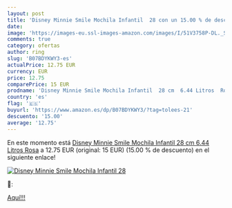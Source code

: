 ```yaml
---
layout: post
title: 'Disney Minnie Smile Mochila Infantil  28 con un 15.00 % de descuento'
date: 
image: 'https://images-eu.ssl-images-amazon.com/images/I/51V3758P-DL._SL200_.jpg'
comments: true
category: ofertas
author: ring
slug: 'B07BDYKWY3-es'
actualPrice: 12.75 EUR
currency: EUR
price: 12.75
comparePrice: 15 EUR
prodname: 'Disney Minnie Smile Mochila Infantil  28 cm  6.44 Litros  Rosa'
country: 'es'
flag: '🇪🇸'
buyurl: 'https://www.amazon.es/dp/B07BDYKWY3/?tag=tolees-21'
descuento: '15.00'
average: '12.75'
---
```


En este momento está [Disney Minnie Smile Mochila Infantil  28 cm  6.44 Litros  Rosa](https://www.amazon.es/dp/B07BDYKWY3/?tag=tolees-21) a 12.75 EUR (original: 15 EUR) (15.00 %  de descuento) en el siguiente enlace!

[![Disney Minnie Smile Mochila Infantil  28](https://images-eu.ssl-images-amazon.com/images/I/51V3758P-DL._SL200_.jpg)](https://www.amazon.es/dp/B07BDYKWY3/?tag=tolees-21)

🔎:


[Aquí!!!](https://www.amazon.es/dp/B07BDYKWY3/?tag=tolees-21)
